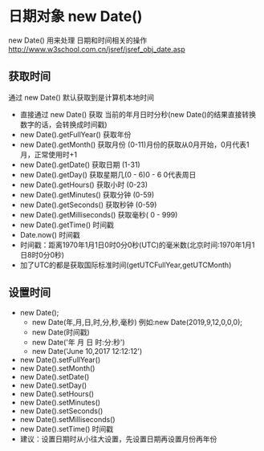 # 日期对象 new Date()
new Date() 用来处理 日期和时间相关的操作
http://www.w3school.com.cn/jsref/jsref_obj_date.asp

## 获取时间
通过 new Date() 默认获取到是计算机本地时间
- 直接通过 new Date() 获取 当前的年月日时分秒(new Date()的结果直接转换数字的话，会转换成时间戳)
- new Date().getFullYear() 获取年份
- new Date().getMonth() 获取月份 (0-11)月份的获取从0月开始，0月代表1月，正常使用时+1
- new Date().getDate() 获取日期 (1-31)
- new Date().getDay() 获取星期几(0 - 6)0 - 6  0代表周日
- new Date().getHours() 获取小时 (0-23)
- new Date().getMinutes() 获取分钟 (0-59)
- new Date().getSeconds() 获取秒钟 (0-59)
- new Date().getMilliseconds() 获取毫秒( 0 - 999)
- new Date().getTime() 时间戳
- Date.now() 时间戳
- 时间戳：距离1970年1月1日0时0分0秒(UTC)的毫米数(北京时间:1970年1月1日8时0分0秒)
- 加了UTC的都是获取国际标准时间(getUTCFullYear,getUTCMonth)

## 设置时间
- new Date();
    - new Date(年,月,日,时,分,秒,毫秒) 例如:new Date(2019,9,12,0,0,0);
    - new Date(时间戳)
    - new Date('年 月 日 时:分:秒')
	- new Date('June 10,2017 12:12:12')
- new Date().setFullYear()
- new Date().setMonth()
- new Date().setDate()
- new Date().setDay()
- new Date().setHours()
- new Date().setMinutes()
- new Date().setSeconds()
- new Date().setMilliseconds()
- new Date().setTime() 时间戳   
- 建议：设置日期时从小往大设置，先设置日期再设置月份再年份